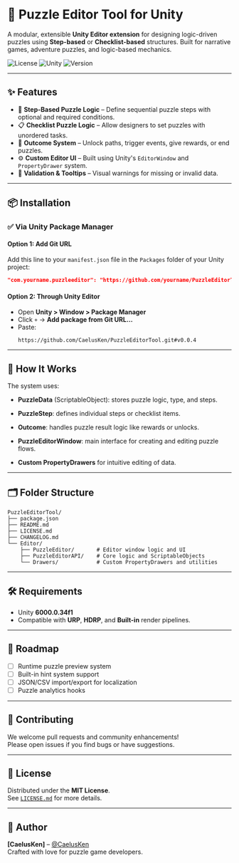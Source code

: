 # 🧩 Puzzle Editor Tool for Unity

A modular, extensible **Unity Editor extension** for designing logic-driven puzzles using **Step-based** or **Checklist-based** structures. Built for narrative games, adventure puzzles, and logic-based mechanics.

![License](https://img.shields.io/badge/license-MIT-green)
![Unity](https://img.shields.io/badge/unity-6000.0.34f1-blue)
![Version](https://img.shields.io/badge/version-0.0.4-blueviolet)

---

## ✨ Features

- 🎯 **Step-Based Puzzle Logic** – Define sequential puzzle steps with optional and required conditions.
- 📋 **Checklist Puzzle Logic** – Allow designers to set puzzles with unordered tasks.
- 🧠 **Outcome System** – Unlock paths, trigger events, give rewards, or end puzzles.
- ⚙️ **Custom Editor UI** – Built using Unity's `EditorWindow` and `PropertyDrawer` system.
- 🚨 **Validation & Tooltips** – Visual warnings for missing or invalid data.

---

## 📦 Installation

### ✅ Via Unity Package Manager

#### Option 1: Add Git URL

Add this line to your `manifest.json` file in the `Packages` folder of your Unity project:

```json
"com.yourname.puzzleeditor": "https://github.com/yourname/PuzzleEditorTool.git#v0.0.4"
```

#### Option 2: Through Unity Editor

- Open **Unity > Window > Package Manager**
- Click `+` → **Add package from Git URL…**
- Paste:
  ```
  https://github.com/CaelusKen/PuzzleEditorTool.git#v0.0.4
  ```

---

## 🧠 How It Works

The system uses:

- **PuzzleData** (ScriptableObject): stores puzzle logic, type, and steps.

- **PuzzleStep**: defines individual steps or checklist items.

- **Outcome**: handles puzzle result logic like rewards or unlocks.

- **PuzzleEditorWindow**: main interface for creating and editing puzzle flows.

- **Custom PropertyDrawers** for intuitive editing of data.

---

## 🗂 Folder Structure

```
PuzzleEditorTool/
├── package.json
├── README.md
├── LICENSE.md
├── CHANGELOG.md
└── Editor/
    ├── PuzzleEditor/       # Editor window logic and UI
    ├── PuzzleEditorAPI/    # Core logic and ScriptableObjects
    └── Drawers/            # Custom PropertyDrawers and utilities
```

---

## 🛠️ Requirements

- Unity **6000.0.34f1**
- Compatible with **URP**, **HDRP**, and **Built-in** render pipelines.

---

## 🚧 Roadmap

- [ ] Runtime puzzle preview system
- [ ] Built-in hint system support
- [ ] JSON/CSV import/export for localization
- [ ] Puzzle analytics hooks

---

## 🤝 Contributing

We welcome pull requests and community enhancements!  
Please open issues if you find bugs or have suggestions.

---

## 📝 License

Distributed under the **MIT License**.  
See [`LICENSE.md`](./LICENSE.md) for more details.

---

## 👤 Author

**[CaelusKen]** – [@CaelusKen](https://github.com/CaelusKen)  
Crafted with love for puzzle game developers.
